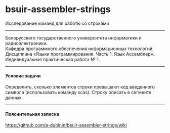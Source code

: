 # bsuir-assembler-strings
Исследование команд для работы со строками

***

Белорусского государственного университета информатики и радиоэлектроники.<br />
Кафедра программного обеспечения информационных технологий.<br />
Дисциплина «Языки программирования. Часть 1. Язык Ассемблер».<br />
Индивидуальная практическая работа № 1.<br />

***

#### Условие задачи
Определить, сколько элементов строки превышают код введенного символа (использовать команду scas). Строку описать в сегменте данных.

***

#### Пояснительная записка
https://github.com/a-dubinin/bsuir-assembler-strings/wiki
